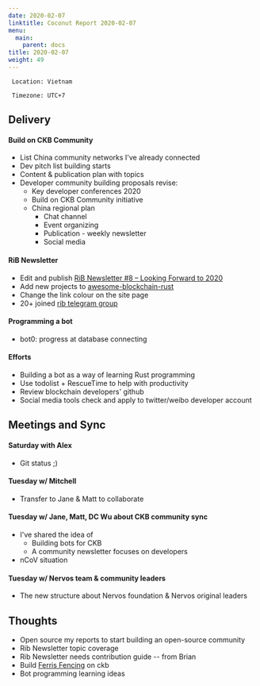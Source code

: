 ```yaml
---
date: 2020-02-07
linktitle: Coconut Report 2020-02-07
menu:
  main:
    parent: docs
title: 2020-02-07
weight: 49
---
```



` Location: Vietnam`

` Timezone: UTC+7`

## Delivery

#### Build on CKB Community

- List China community networks I've already connected
- Dev pitch list building starts
- Content & publication plan with topics
- Developer community building proposals revise:
    - Key developer conferences 2020
    - Build on CKB Community initiative
    - China regional plan
        - Chat channel
        - Event organizing
        - Publication - weekly newsletter
        - Social media


#### RiB Newsletter

- Edit and publish [RiB Newsletter #8 – Looking Forward to 2020](https://rustinblockchain.org/2020/02/05/rib-newsletter-8-looking-forward-to-2020/)
- Add new projects to [awesome-blockchain-rust](https://github.com/rust-in-blockchain/awesome-blockchain-rust)
- Change the link colour on the site page
- 20+ joined [rib telegram group](https://t.me/rustinblockchain)


#### Programming a bot

- bot0: progress at database connecting


#### Efforts

- Building a bot as a way of learning Rust programming
- Use todolist + RescueTime to help with productivity
- Review blockchain developers' github
- Social media tools check and apply to twitter/weibo developer account


## Meetings and Sync

#### Saturday with Alex

- Git status ;)

#### Tuesday w/ Mitchell

- Transfer to Jane & Matt to collaborate

#### Tuesday w/ Jane, Matt, DC Wu about CKB community sync

- I've shared the idea of
    - Building bots for CKB
    - A community newsletter focuses on developers
- nCoV situation

#### Tuesday w/ Nervos team & community leaders

- The new structure about Nervos foundation & Nervos original leaders


## Thoughts

- Open source my reports to start building an open-source community
- Rib Newsletter topic coverage
- Rib Newsletter needs contribution guide -- from Brian
- Build [Ferris Fencing](http://www.ferrisfencing.org/) on ckb
- Bot programming learning ideas
